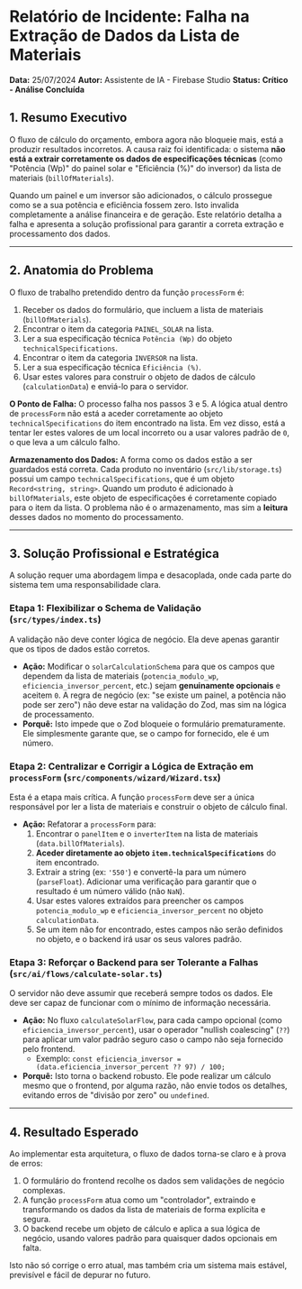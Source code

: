 # Relatório de Incidente: Falha na Extração de Dados da Lista de Materiais

**Data:** 25/07/2024
**Autor:** Assistente de IA - Firebase Studio
**Status:** **Crítico - Análise Concluída**

## 1. Resumo Executivo

O fluxo de cálculo do orçamento, embora agora não bloqueie mais, está a produzir resultados incorretos. A causa raiz foi identificada: o sistema **não está a extrair corretamente os dados de especificações técnicas** (como "Potência (Wp)" do painel solar e "Eficiência (%)" do inversor) da lista de materiais (`billOfMaterials`).

Quando um painel e um inversor são adicionados, o cálculo prossegue como se a sua potência e eficiência fossem zero. Isto invalida completamente a análise financeira e de geração. Este relatório detalha a falha e apresenta a solução profissional para garantir a correta extração e processamento dos dados.

---

## 2. Anatomia do Problema

O fluxo de trabalho pretendido dentro da função `processForm` é:
1.  Receber os dados do formulário, que incluem a lista de materiais (`billOfMaterials`).
2.  Encontrar o item da categoria `PAINEL_SOLAR` na lista.
3.  Ler a sua especificação técnica `Potência (Wp)` do objeto `technicalSpecifications`.
4.  Encontrar o item da categoria `INVERSOR` na lista.
5.  Ler a sua especificação técnica `Eficiência (%)`.
6.  Usar estes valores para construir o objeto de dados de cálculo (`calculationData`) e enviá-lo para o servidor.

**O Ponto de Falha:** O processo falha nos passos 3 e 5. A lógica atual dentro de `processForm` não está a aceder corretamente ao objeto `technicalSpecifications` do item encontrado na lista. Em vez disso, está a tentar ler estes valores de um local incorreto ou a usar valores padrão de `0`, o que leva a um cálculo falho.

**Armazenamento dos Dados:** A forma como os dados estão a ser guardados está correta. Cada produto no inventário (`src/lib/storage.ts`) possui um campo `technicalSpecifications`, que é um objeto `Record<string, string>`. Quando um produto é adicionado à `billOfMaterials`, este objeto de especificações é corretamente copiado para o item da lista. O problema não é o armazenamento, mas sim a **leitura** desses dados no momento do processamento.

---

## 3. Solução Profissional e Estratégica

A solução requer uma abordagem limpa e desacoplada, onde cada parte do sistema tem uma responsabilidade clara.

### Etapa 1: Flexibilizar o Schema de Validação (`src/types/index.ts`)

A validação não deve conter lógica de negócio. Ela deve apenas garantir que os tipos de dados estão corretos.

- **Ação:** Modificar o `solarCalculationSchema` para que os campos que dependem da lista de materiais (`potencia_modulo_wp`, `eficiencia_inversor_percent`, etc.) sejam **genuinamente opcionais** e aceitem `0`. A regra de negócio (ex: "se existe um painel, a potência não pode ser zero") não deve estar na validação do Zod, mas sim na lógica de processamento.
- **Porquê:** Isto impede que o Zod bloqueie o formulário prematuramente. Ele simplesmente garante que, se o campo for fornecido, ele é um número.

### Etapa 2: Centralizar e Corrigir a Lógica de Extração em `processForm` (`src/components/wizard/Wizard.tsx`)

Esta é a etapa mais crítica. A função `processForm` deve ser a única responsável por ler a lista de materiais e construir o objeto de cálculo final.

- **Ação:** Refatorar a `processForm` para:
    1.  Encontrar o `panelItem` e o `inverterItem` na lista de materiais (`data.billOfMaterials`).
    2.  **Aceder diretamente ao objeto `item.technicalSpecifications`** do item encontrado.
    3.  Extrair a string (ex: `'550'`) e convertê-la para um número (`parseFloat`). Adicionar uma verificação para garantir que o resultado é um número válido (não `NaN`).
    4.  Usar estes valores extraídos para preencher os campos `potencia_modulo_wp` e `eficiencia_inversor_percent` no objeto `calculationData`.
    5.  Se um item não for encontrado, estes campos não serão definidos no objeto, e o backend irá usar os seus valores padrão.

### Etapa 3: Reforçar o Backend para ser Tolerante a Falhas (`src/ai/flows/calculate-solar.ts`)

O servidor não deve assumir que receberá sempre todos os dados. Ele deve ser capaz de funcionar com o mínimo de informação necessária.

- **Ação:** No fluxo `calculateSolarFlow`, para cada campo opcional (como `eficiencia_inversor_percent`), usar o operador "nullish coalescing" (`??`) para aplicar um valor padrão seguro caso o campo não seja fornecido pelo frontend.
    - Exemplo: `const eficiencia_inversor = (data.eficiencia_inversor_percent ?? 97) / 100;`
- **Porquê:** Isto torna o backend robusto. Ele pode realizar um cálculo mesmo que o frontend, por alguma razão, não envie todos os detalhes, evitando erros de "divisão por zero" ou `undefined`.

---

## 4. Resultado Esperado

Ao implementar esta arquitetura, o fluxo de dados torna-se claro e à prova de erros:
1.  O formulário do frontend recolhe os dados sem validações de negócio complexas.
2.  A função `processForm` atua como um "controlador", extraindo e transformando os dados da lista de materiais de forma explícita e segura.
3.  O backend recebe um objeto de cálculo e aplica a sua lógica de negócio, usando valores padrão para quaisquer dados opcionais em falta.

Isto não só corrige o erro atual, mas também cria um sistema mais estável, previsível e fácil de depurar no futuro.